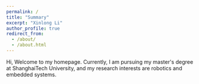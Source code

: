 ```yaml
---
permalink: /
title: "Summary"
excerpt: "Xinlong Li"
author_profile: true
redirect_from: 
  - /about/
  - /about.html
---
```


Hi, Welcome to my homepage. Currently, I am pursuing my master's degree at ShanghaiTech University, and my research interests are robotics and embedded systems.



